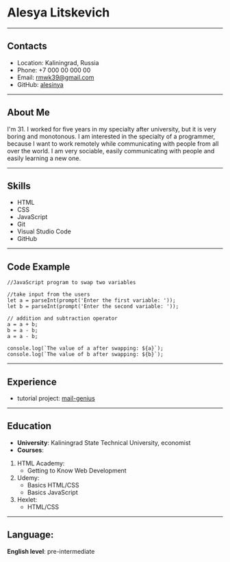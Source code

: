 # Alesya Litskevich
----
## Contacts
* Location: Kaliningrad, Russia
* Phone: +7 000 00 000 00
* Email: rmwk39@gmail.com
* GitHub: [alesinya](https://github.com/alesinya)
----
## About Me
 I'm 31. I worked for five years in my specialty after university, but it is very boring and monotonous. I am interested in the specialty of a programmer, because I want to work remotely while communicating with people from all over the world. I am very sociable, easily communicating with people and easily learning a new one.

----
## Skills
* HTML
* CSS
* JavaScript
* Git
* Visual Studio Code
* GitHub
----
## Code Example
```
//JavaScript program to swap two variables

//take input from the users
let a = parseInt(prompt('Enter the first variable: '));
let b = parseInt(prompt('Enter the second variable: '));

// addition and subtraction operator
a = a + b;
b = a - b;
a = a - b;

console.log(`The value of a after swapping: ${a}`);
console.log(`The value of b after swapping: ${b}`);

```
----
## Experience
* tutorial project: [mail-genius](https://github.com/alesinya/mail-genius)
----
## Education
* **University**: Kaliningrad State Technical University, economist
* **Courses**:
1. HTML Academy: 
    - Getting to Know Web Development
2. Udemy:
    - Basics HTML/CSS
    - Basics JavaScript
3. Hexlet:
    - HTML/CSS
----
## Language:
**English level**: pre-intermediate